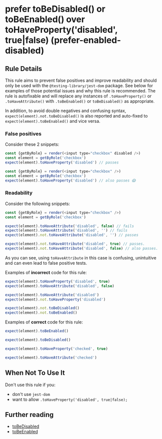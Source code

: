 # prefer toBeDisabled() or toBeEnabled() over toHaveProperty('disabled', true|false) (prefer-enabled-disabled)

## Rule Details

This rule aims to prevent false positives and improve readability and should
only be used with the `@testing-library/jest-dom` package. See below for
examples of those potential issues and why this rule is recommended. The rule is
autofixable and will replace any instances of `.toHaveProperty()` or
`.toHaveAttribute()` with `.toBeEnabled()` or `toBeDisabled()` as appropriate.

In addition, to avoid double negatives and confusing syntax,
`expect(element).not.toBeDisabled()` is also reported and auto-fixed to
`expect(element).toBeEnabled()` and vice versa.

### False positives

Consider these 2 snippets:

```js
const {getByRole} = render(<input type="checkbox" disabled />)
const element = getByRole('checkbox')
expect(element).toHaveProperty('disabled') // passes

const {getByRole} = render(<input type="checkbox" />)
const element = getByRole('checkbox')
expect(element).toHaveProperty('disabled') // also passes 😱
```

### Readability

Consider the following snippets:

```js
const {getByRole} = render(<input type="checkbox" />)
const element = getByRole('checkbox')

expect(element).toHaveAttribute('disabled', false) // fails
expect(element).toHaveAttribute('disabled', '') // fails
expect(element).not.toHaveAttribute('disabled', '') // passes

expect(element).not.toHaveAttribute('disabled', true) // passes.
expect(element).not.toHaveAttribute('disabled', false) // also passes.
```

As you can see, using `toHaveAttribute` in this case is confusing, unintuitive
and can even lead to false positive tests.

Examples of **incorrect** code for this rule:

```js
expect(element).toHaveProperty('disabled', true)
expect(element).toHaveAttribute('disabled', false)

expect(element).toHaveAttribute('disabled')
expect(element).not.toHaveProperty('disabled')

expect(element).not.toBeDisabled()
expect(element).not.toBeEnabled()
```

Examples of **correct** code for this rule:

```js
expect(element).toBeEnabled()

expect(element).toBeDisabled()

expect(element).toHaveProperty('checked', true)

expect(element).toHaveAttribute('checked')
```

## When Not To Use It

Don't use this rule if you:

- don't use `jest-dom`
- want to allow `.toHaveProperty('disabled', true|false);`

## Further reading

- [toBeDisabled](https://github.com/testing-library/jest-dom#tobedisabled)
- [toBeEnabled](https://github.com/testing-library/jest-dom#tobeenabled)
